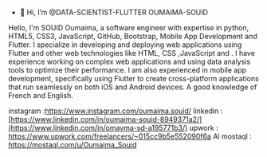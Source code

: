 - 👋 Hi, I’m @DATA-SCIENTIST-FLUTTER OUMAIMA-SOUID

Hello, I'm SOUID Oumaima, a software engineer with expertise in python, HTML5, CSS3, JavaScript, GitHub, Bootstrap, Mobile App Development and Flutter. I specialize in developing and deploying web applications using Flutter and other web technologies like HTML, CSS ,JavaScript and . I have experience working on complex web applications and using data analysis tools to optimize their performance. I am also experienced in mobile app development, specifically using Flutter  to create cross-platform applications that run seamlessly on both iOS and Android devices.
A good knowledge of French and English.

instagram :https://www.instagram.com/oumaima.souid/
linkedin :[https://www.linkedin.com/in/oumaima-souid-8949371a2/](https://www.linkedin.com/in/omayma-sd-a195771b3/)
upwork : https://www.upwork.com/freelancers/~015cc9b5e552090f6a
Al mostaql : https://mostaql.com/u/Oumaima_Souid
